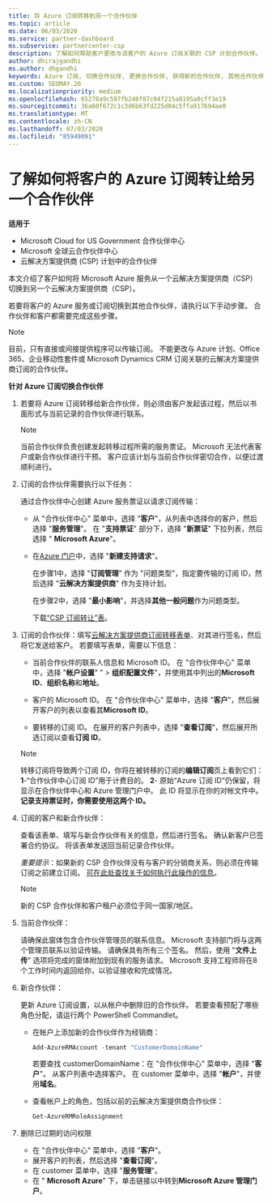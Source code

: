 ```yaml
---
title: 将 Azure 订阅转移到另一个合作伙伴
ms.topic: article
ms.date: 06/03/2020
ms.service: partner-dashboard
ms.subservice: partnercenter-csp
description: 了解如何帮助客户更改与该客户的 Azure 订阅关联的 CSP 计划合作伙伴。
author: dhirajgandhi
ms.author: dhgandhi
keywords: Azure 订阅, 切换合作伙伴, 更换合作伙伴, 获得新的合作伙伴, 其他合作伙伴
ms.custom: SEOMAY.20
ms.localizationpriority: medium
ms.openlocfilehash: 65278a9c597fb240f87c04f215a8195a0cff3e19
ms.sourcegitcommit: 36a60f672c1c3d6b63fd225d04c5ffa917694ae0
ms.translationtype: MT
ms.contentlocale: zh-CN
ms.lasthandoff: 07/03/2020
ms.locfileid: "85949091"
---
```

# <a name="learn-how-to-transfer-a-customers-azure-subscriptions-to-another-partner"></a>了解如何将客户的 Azure 订阅转让给另一个合作伙伴

**适用于**

- Microsoft Cloud for US Government 合作伙伴中心
- Microsoft 全球云合作伙伴中心
- 云解决方案提供商 (CSP) 计划中的合作伙伴

本文介绍了客户如何将 Microsoft Azure 服务从一个云解决方案提供商（CSP）切换到另一个云解决方案提供商（CSP）。

若要将客户的 Azure 服务或订阅切换到其他合作伙伴，请执行以下手动步骤。 合作伙伴和客户都需要完成这些步骤。

>[!Note]  
>目前，只有直接或间接提供程序可以传输订阅。
>不能更改与 Azure 计划、Office 365、企业移动性套件或 Microsoft Dynamics CRM 订阅关联的云解决方案提供商订阅的合作伙伴。

**针对 Azure 订阅切换合作伙伴**

1. 若要将 Azure 订阅转移给新合作伙伴，则必须由客户发起该过程，然后以书面形式与当前记录的合作伙伴进行联系。

   >[!Note]
   >当前合作伙伴负责创建发起转移过程所需的服务票证。 Microsoft 无法代表客户或新合作伙伴进行干预。 客户应该计划与当前合作伙伴密切合作，以便过渡顺利进行。

2. 订阅的合作伙伴需要执行以下任务：

   通过合作伙伴中心创建 Azure 服务票证以请求订阅传输：

   - 从 "合作伙伴中心" 菜单中，选择 "**客户**"，从列表中选择你的客户，然后选择 "**服务管理**"。 在 "**支持票证**" 部分下，选择 "**新票证**" 下拉列表，然后选择 " **Microsoft Azure**"。

   - 在[Azure 门户](https://portal.azure.com)中，选择 "**新建支持请求**"。

     在步骤1中，选择 "**订阅管理**" 作为 "问题类型"，指定要传输的订阅 ID，然后选择 "**云解决方案提供商**" 作为支持计划。

     在步骤2中，选择 "**最小影响**"，并选择**其他一般问题**作为问题类型。

     下载[“CSP 订阅转让”表](https://assets.windowsphone.com/5222c408-e546-4e01-b72a-2ec7d4c43d57/CSP_Subscription_Transfer_Form_Azure_InvariantCulture_Default.zip)。

3. 订阅的合作伙伴：填写[云解决方案提供商订阅转移表单](https://assets.windowsphone.com/5222c408-e546-4e01-b72a-2ec7d4c43d57/CSP_Subscription_Transfer_Form_Azure_InvariantCulture_Default.zip)、对其进行签名，然后将它发送给客户。 若要填写表单，需要以下信息：

   - 当前合作伙伴的联系人信息和 Microsoft ID。 在 "合作伙伴中心" 菜单中，选择 "**帐户设置**" " &gt; **组织配置文件**"，并使用其中列出的**Microsoft ID**、**组织名称**和**地址**。

   - 客户的 Microsoft ID。 在 "合作伙伴中心" 菜单中，选择 "**客户**"，然后展开客户的列表以查看其**Microsoft ID**。

   - 要转移的订阅 ID。 在展开的客户列表中，选择 "**查看订阅**"，然后展开所选订阅以查看**订阅 ID**。

   >[!Note]
   >转移订阅将导致两个订阅 ID，你将在被转移的订阅的**编辑订阅**页上看到它们：**1**-“合作伙伴中心订阅 ID”用于计费目的。 **2**- 原始“Azure 订阅 ID”仍保留，将显示在合作伙伴中心和 Azure 管理门户中。 此 ID 将显示在你的对帐文件中。  **记录支持票证时，你需要使用这两个 ID。**

4. 订阅的客户和新合作伙伴：

   查看该表单、填写与新合作伙伴有关的信息，然后进行签名。 确认新客户已签署合约协议。 将该表单发送回当前记录合作伙伴。

   *重要提示*：如果新的 CSP 合作伙伴没有与客户的分销商关系，则必须在传输订阅之前建立订阅。 [可在此处查找关于如何执行此操作的信息](request-a-relationship-with-a-customer.md)。

   >[!Note]
   >新的 CSP 合作伙伴和客户租户必须位于同一国家/地区。 

5. 当前合作伙伴：

   请确保此窗体包含合作伙伴管理员的联系信息。 Microsoft 支持部门将与这两个管理员联系以验证传输。 请确保具有所有三个签名。 然后，使用 "**文件上传**" 选项将完成的窗体附加到现有的服务请求。 Microsoft 支持工程师将在8个工作时间内返回给你，以验证接收和完成情况。

6. 新合作伙伴：

   更新 Azure 订阅设置，以从帐户中删除旧的合作伙伴。 若要查看预配了哪些角色分配，请运行两个 PowerShell Commandlet。

   - 在帐户上添加新的合作伙伴作为经销商：

     ```powershell
     Add-AzureRMAccount -tenant "CustomerDomainName"
     ```

     若要查找 customerDomainName：在 "合作伙伴中心" 菜单中，选择 "**客户**"。 从客户列表中选择客户。 在 customer 菜单中，选择 "**帐户**"，并使用**域名**。

   - 查看帐户上的角色，包括以前的云解决方案提供商合作伙伴：

     ```powershell
     Get-AzureRMRoleAssignment
     ```

7. 删除已过期的访问权限

   - 在 "合作伙伴中心" 菜单中，选择 "**客户**"。
   - 展开客户的列表，然后选择 "**查看订阅**"。
   - 在 customer 菜单中，选择 "**服务管理**"。
   - 在 " **Microsoft Azure**" 下，单击链接以中转到**Microsoft Azure 管理门户**。
